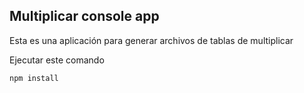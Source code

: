 ## Multiplicar console app

Esta es una aplicación para generar archivos de tablas de
multiplicar

Ejecutar este comando

```
npm install
```
